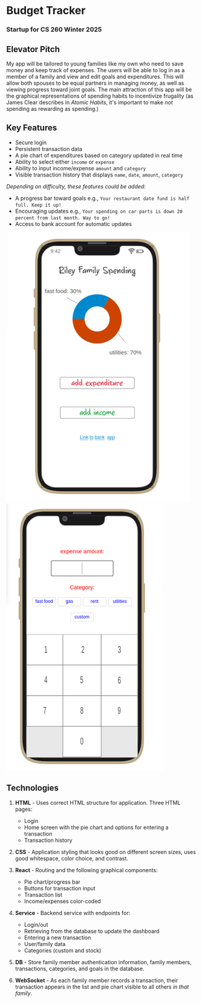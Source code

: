 # Budget Tracker
### Startup for CS 260 Winter 2025

## Elevator Pitch
My app will be tailored to young families like my own who need to save money and keep track of expenses. The users will be able to log in as a member of a family and view and edit goals and expenditures. This will allow both spouses to be equal partners in managing money, as well as viewing progress toward joint goals. The main attraction of this app will be the graphical representations of spending habits to incentivize frugality (as James Clear describes in _Atomic Habits_, it's important to make _not_ spending as rewarding as spending.)

## Key Features
* Secure login 
* Persistent transaction data
* A pie chart of expenditures based on category updated in real time
* Ability to select either `income` or `expense`
* Ability to input income/expense `amount` and `category`
* Visible transaction history that displays `name`, `date`, `amount`, `category` 

_Depending on difficulty, these features could be added:_
  * A progress bar toward goals e.g., `Your restaurant date fund is half full. Keep it up!`
  * Encouraging updates e.g., `Your spending on car parts is down 20 percent from last month. Way to go!`
  * Access to bank account for automatic updates

  ![Dashboard](images/dash.png)
  ![expense entry](images/entry.png)

## Technologies
1. **HTML** - Uses correct HTML structure for application. Three HTML pages:
   * Login
   * Home screen with the pie chart and options for entering a transaction
   * Transaction history
2. **CSS** - Application styling that looks good on different screen sizes, uses good whitespace, color choice, and contrast.
3. **React** - Routing and the following graphical components:
   * Pie chart/progress bar
   * Buttons for transaction input
   * Transaction list
   * Income/expenses color-coded
4. **Service** - Backend service with endpoints for:
   * Login/out
   * Retrieving from the database to update the dashboard
   * Entering a new transaction
   * User/family data
   * Categories (custom and stock)
   
5. **DB** - Store family member authentication information, family members, transactions, categories, and goals in the database.

6. **WebSocket** - As each family member records a transaction, their transaction appears in the list and pie chart visible to all others _in that family_.




